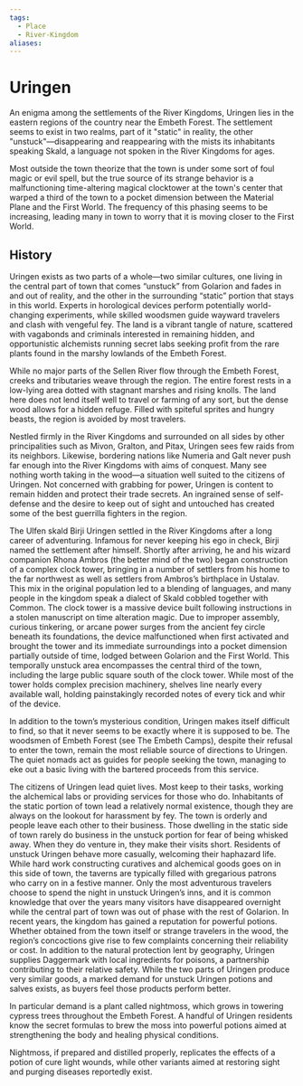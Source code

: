 ```yaml
---
tags:
  - Place
  - River-Kingdom
aliases:
---
```

# Uringen
An enigma among the settlements of the River Kingdoms, Uringen lies in the eastern regions of the country near the Embeth Forest. The settlement seems to exist in two realms, part of it "static" in reality, the other "unstuck"—disappearing and reappearing with the mists its inhabitants speaking Skald, a language not spoken in the River Kingdoms for ages.

Most outside the town theorize that the town is under some sort of foul magic or evil spell, but the true source of its strange behavior is a malfunctioning time-altering magical clocktower at the town's center that warped a third of the town to a pocket dimension between the Material Plane and the First World. The frequency of this phasing seems to be increasing, leading many in town to worry that it is moving closer to the First World. 
## History
Uringen exists as two parts of a whole—two similar cultures, one living in the central part of town that comes “unstuck” from Golarion and fades in and out of reality, and the other in the surrounding “static” portion that stays in this world. Experts in horological devices perform potentially world-changing experiments, while skilled woodsmen guide wayward travelers and clash with vengeful fey. The land is a vibrant tangle of nature, scattered with vagabonds and criminals interested in remaining hidden, and opportunistic alchemists running secret labs seeking profit from the rare plants found in the marshy lowlands of the Embeth Forest.

While no major parts of the Sellen River flow through the Embeth Forest, creeks and tributaries weave through the region. The entire forest rests in a low-lying area dotted with stagnant marshes and rising knolls. The land here does not lend itself well to travel or farming of any sort, but the dense wood allows for a hidden refuge. Filled with spiteful sprites and hungry beasts, the region is avoided by most travelers.

Nestled firmly in the River Kingdoms and surrounded on all sides by other principalities such as Mivon, Gralton, and Pitax, Uringen sees few raids from its neighbors. Likewise, bordering nations like Numeria and Galt never push far enough into the River Kingdoms with aims of conquest. Many see nothing worth taking in the wood—a situation well suited to the citizens of Uringen. Not concerned with grabbing for power, Uringen is content to remain hidden and protect their trade secrets. An ingrained sense of self-defense and the desire to keep out of sight and untouched has created some of the best guerrilla fighters in the region.

The Ulfen skald Birji Uringen settled in the River Kingdoms after a long career of adventuring. Infamous for never keeping his ego in check, Birji named the settlement after himself. Shortly after arriving, he and his wizard companion Rhona Ambros (the better mind of the two) began construction of a complex clock tower, bringing in a number of settlers from his home to the far northwest as well as settlers from Ambros’s birthplace in Ustalav. This mix in the original population led to a blending of languages, and many people in the kingdom speak a dialect of Skald cobbled together with Common. The clock tower is a massive device built following instructions in a stolen manuscript on time alteration magic. Due to improper assembly, curious tinkering, or arcane power surges from the ancient fey circle beneath its foundations, the device malfunctioned when first activated and brought the tower and its immediate surroundings into a pocket dimension partially outside of time, lodged between Golarion and the First World. This temporally unstuck area encompasses the central third of the town, including the large public square south of the clock tower. While most of the tower holds complex precision machinery, shelves line nearly every available wall, holding painstakingly recorded notes of every tick and whir of the device.

In addition to the town’s mysterious condition, Uringen makes itself difficult to find, so that it never seems to be exactly where it is supposed to be. The woodsmen of Embeth Forest (see The Embeth Camps), despite their refusal to enter the town, remain the most reliable source of directions to Uringen. The quiet nomads act as guides for people seeking the town, managing to eke out a basic living with the bartered proceeds from this service.

The citizens of Uringen lead quiet lives. Most keep to their tasks, working the alchemical labs or providing services for those who do. Inhabitants of the static portion of town lead a relatively normal existence, though they are always on the lookout for harassment by fey. The town is orderly and people leave each other to their business. Those dwelling in the static side of town rarely do business in the unstuck portion for fear of being whisked away. When they do venture in, they make their visits short. Residents of unstuck Uringen behave more casually, welcoming their haphazard life. While hard work constructing curatives and alchemical goods goes on in this side of town, the taverns are typically filled with gregarious patrons who carry on in a festive manner. Only the most adventurous travelers choose to spend the night in unstuck Uringen’s inns, and it is common knowledge that over the years many visitors have disappeared overnight while the central part of town was out of phase with the rest of Golarion. In recent years, the kingdom has gained a reputation for powerful potions. Whether obtained from the town itself or strange travelers in the wood, the region’s concoctions give rise to few complaints concerning their reliability or cost. In addition to the natural protection lent by geography, Uringen supplies Daggermark with local ingredients for poisons, a partnership contributing to their relative safety. While the two parts of Uringen produce very similar goods, a marked demand for unstuck Uringen potions and salves exists, as buyers feel those products perform better.

In particular demand is a plant called nightmoss, which grows in towering cypress trees throughout the Embeth Forest. A handful of Uringen residents know the secret formulas to brew the moss into powerful potions aimed at strengthening the body and healing physical conditions.

Nightmoss, if prepared and distilled properly, replicates the effects of a potion of cure light wounds, while other variants aimed at restoring sight and purging diseases reportedly exist.